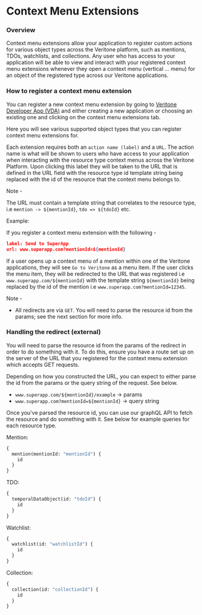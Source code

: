 # Context Menu Extensions



### Overview

Context menu extensions allow your application to register custom actions for various object types across the Veritone platform, such as mentions, TDOs, watchlists, and collections. Any user who has access to your application will be able to view and interact with your registered context menu extensions whenever they open a context menu (vertical ... menu) for an object of the registered type across our Veritone applications.

### How to register a context menu extension

You can register a new context menu extension by going to [Veritone Developer App (VDA)](https://developer.veritone.com/applications/overview) and either creating a new application or choosing an existing one and clicking on the context menu extensions tab.


Here you will see various supported object types that you can register context menu extensions for.


Each extension requires both an `action name (label)` and a `URL`. The action name is what will be shown to users who have access to your application when interacting with the resource type context menus across the Veritone Platform. Upon clicking this label they will be taken to the URL that is defined in the URL field with the resource type id template string being replaced with the id of the resource that the context menu belongs to.

Note -

The URL must contain a template string that correlates to the resource type, i.e `mention -> ${mentionId}`, `tdo => ${tdoId}` etc.


Example:

If you register a context menu extension with the following -

```json
label: Send to SuperApp
url: www.superapp.com?mentionId=${mentionId}
```

If a user opens up a context menu of a mention within one of the Veritone applications, they will see `Go to Veritone` as a menu item. If the user clicks the menu item, they will be redirected to the URL that was registered i.e `www.superapp.com/${mentionId}` with the template string `${mentionId}` being replaced by the id of the mention i.e `www.superapp.com?mentionId=12345`.

Note -
* All redirects are via `GET`. You will need to parse the resource id from the params; see the next section for more info.


### Handling the redirect (external)

You will need to parse the resource id from the params of the redirect in order to do something with it. To do this, ensure you have a route set up on the server of the URL that you registered for the context menu extension which accepts GET requests.

Depending on how you constructed the URL, you can expect to either parse the id from the params or the query string of the request. See below.

* `www.superapp.com/${mentionId}/example` -> params
* `www.superapp.com?mentionId=${mentionId}` -> query string

Once you've parsed the resource id, you can use our graphQL API to fetch the resource and do something with it. See below for example queries for each resource type.

Mention:

```graphql
{
  mention(mentionId: "mentionId") {
    id
  }
}
```

TDO:

```graphql
{
  temporalDataObject(id: "tdoId") {
    id
  }
}
```

Watchlist:

```graphql
{
  watchlist(id: "watchlistId") {
    id
  }
}
```

Collection:

```graphql
{
  collection(id: "collectionId") {
    id
  }
}
```

